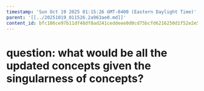 ```yaml
---
timestamp: 'Sun Oct 19 2025 01:15:26 GMT-0400 (Eastern Daylight Time)'
parent: '[[../20251019_011526.2a963ae0.md]]'
content_id: bfc106ce97b11df48df8ad241ceddeee0d0cd75bcfd6216250d1f52e2e5525c2
---
```


# question: what would be all the updated concepts given the singularness of concepts?
